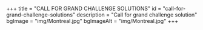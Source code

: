 +++
title = "CALL FOR GRAND CHALLENGE SOLUTIONS"
id = "call-for-grand-challenge-solutions"
description = "Call for grand challenge solution"
bgImage = "img/Montreal.jpg"
bgImageAlt = "img/Montreal.jpg"
+++
